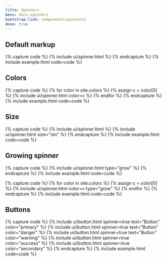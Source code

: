 ```yaml
---
title: Spinners
menu: docs.spinners
bootstrap-link: components/spinners/
done: true
---
```


## Default markup

{% capture code %}
{% include ui/spinner.html %}
{% endcapture %}
{% include example.html code=code %}


## Colors

{% capture code %}
{% for color in site.colors %}
{% assign c = color[0] %}
{% include ui/spinner.html color=c %}
{% endfor %}
{% endcapture %}
{% include example.html code=code %}

## Size

{% capture code %}
{% include ui/spinner.html %}
{% include ui/spinner.html size="sm" %}
{% endcapture %}
{% include example.html code=code %}

## Growing spinner

{% capture code %}
{% include ui/spinner.html type="grow" %}
{% endcapture %}
{% include example.html code=code %}

{% capture code %}
{% for color in site.colors %}
{% assign c = color[0] %}
{% include ui/spinner.html color=c type="grow" %}
{% endfor %}
{% endcapture %}
{% include example.html code=code %}

## Buttons

{% capture code %}
{% include ui/button.html spinner=true text="Button" color="primary" %}
{% include ui/button.html spinner=true text="Button" color="danger" %}
{% include ui/button.html spinner=true text="Button" color="warning" %}
{% include ui/button.html spinner=true color="success" %}
{% include ui/button.html spinner=true color="secondary" %}
{% endcapture %}
{% include example.html code=code %}
